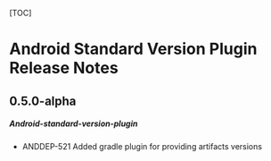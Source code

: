 [TOC]
# Android Standard Version Plugin Release Notes
## 0.5.0-alpha
##### Android-standard-version-plugin
* ANDDEP-521 Added gradle plugin for providing artifacts versions
